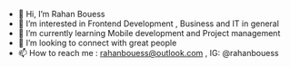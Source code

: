 

- 👋 Hi, I’m Rahan Bouess 
- 👀 I’m interested in Frontend Development , Business and IT in general 
- 🌱 I’m currently learning Mobile development and Project management
- 💞️ I’m looking to connect with great people 
- 📫 How to reach me : rahanbouess@outlook.com , IG: @rahanbouess


<!---
Absolu242/Absolu242 is a ✨ special ✨ repository because its `README.md` (this file) appears on your GitHub profile.
You can click the Preview link to take a look at your changes.
--->
